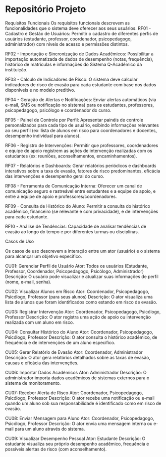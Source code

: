 # Repositório Projeto

Requisitos Funcionais
Os requisitos funcionais descrevem as funcionalidades que o sistema deve oferecer aos seus usuários.
RF01 - Cadastro e Gestão de Usuários: Permitir o cadastro de diferentes perfis de usuários (estudante, professor, coordenador, psicopedagogo, administrador) com níveis de acesso e permissões distintos.

RF02 - Importação e Sincronização de Dados Acadêmicos: Possibilitar a importação automatizada de dados de desempenho (notas, frequência), histórico de matrículas e informações do Sistema Q-Acadêmico da instituição.

RF03 - Cálculo de Indicadores de Risco: O sistema deve calcular indicadores de risco de evasão para cada estudante com base nos dados disponíveis e no modelo preditivo.

RF04 - Geração de Alertas e Notificações: Enviar alertas automáticos (via e-mail, SMS ou notificação no sistema) para os estudantes, professores, psicopedagogo, psicólogo e coordenador do curso.

RF05 - Painel de Controle por Perfil: Apresentar painéis de controle personalizados para cada tipo de usuário, exibindo informações relevantes ao seu perfil (ex: lista de alunos em risco para coordenadores e docentes, desempenho individual para alunos).

RF06 - Registro de Intervenções: Permitir que professores, coordenadores e equipe de apoio registrem as ações de intervenção realizadas com os estudantes (ex: reuniões, aconselhamentos, encaminhamentos).

RF07 - Relatórios e Dashboards: Gerar relatórios periódicos e dashboards interativos sobre a taxa de evasão, fatores de risco predominantes, eficácia das intervenções e desempenho geral do curso.

RF08 - Ferramenta de Comunicação Interna: Oferecer um canal de comunicação seguro e rastreável entre estudantes e a equipe de apoio, e entre a equipe de apoio e professores/coordenadores.

RF09 - Consulta de Histórico do Aluno: Permitir a consulta do histórico acadêmico, financeiro (se relevante e com privacidade), e de intervenções para cada estudante.

RF10 - Análise de Tendências: Capacidade de analisar tendências de evasão ao longo do tempo e por diferentes turmas ou disciplinas.



Casos de Uso

Os casos de uso descrevem a interação entre um ator (usuário) e o sistema para alcançar um objetivo específico.

CU01: Gerenciar Perfil de Usuário
Ator: Todos os usuários (Estudante, Professor, Coordenador, Psicopedagogo, Psicólogo, Administrador)
Descrição: O usuário pode visualizar e atualizar suas informações de perfil (nome, e-mail, senha).

CU02: Visualizar Alunos em Risco
Ator: Coordenador, Psicopedagogo, Psicólogo, Professor (para seus alunos)
Descrição: O ator visualiza uma lista de alunos que foram identificados como estando em risco de evasão.

CU03: Registrar Intervenção
Ator: Coordenador, Psicopedagogo, Psicólogo, Professor
Descrição: O ator registra uma ação de apoio ou intervenção realizada com um aluno em risco.

CU04: Consultar Histórico do Aluno
Ator: Coordenador, Psicopedagogo, Psicólogo, Professor
Descrição: O ator consulta o histórico acadêmico, de frequência e de intervenções de um aluno específico.

CU05: Gerar Relatório de Evasão
Ator: Coordenador, Administrador
Descrição: O ator gera relatórios detalhados sobre as taxas de evasão, causas e eficácia das intervenções.

CU06: Importar Dados Acadêmicos
Ator: Administrador
Descrição: O administrador importa dados acadêmicos de sistemas externos para o sistema de monitoramento.

CU07: Receber Alerta de Risco
Ator: Coordenador, Psicopedagogo, Psicólogo, Professor
Descrição: O ator recebe uma notificação ou e-mail quando um aluno sob sua responsabilidade é identificado como em risco de evasão.

CU08: Enviar Mensagem para Aluno
Ator: Coordenador, Psicopedagogo, Psicólogo, Professor
Descrição: O ator envia uma mensagem interna ou e-mail para um aluno através do sistema.

CU09: Visualizar Desempenho Pessoal
Ator: Estudante
Descrição: O estudante visualiza seu próprio desempenho acadêmico, frequência e possíveis alertas de risco (com aconselhamento).
